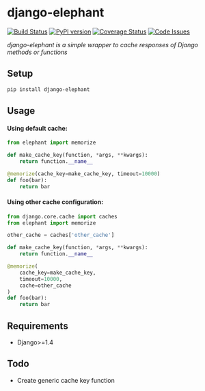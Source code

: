 # django-elephant

[![Build Status](https://travis-ci.org/jairhenrique/django-elephant.svg)](https://travis-ci.org/jairhenrique/django-elephant)
[![PyPI version](https://badge.fury.io/py/django-elephant.svg)](https://badge.fury.io/py/django-elephant)
[![Coverage Status](https://coveralls.io/repos/jairhenrique/django-elephant/badge.svg?branch=master&service=github)](https://coveralls.io/github/jairhenrique/django-elephant?branch=master)
[![Code Issues](https://www.quantifiedcode.com/api/v1/project/03084631935244baa8335617d6502d11/badge.svg)](https://www.quantifiedcode.com/app/project/03084631935244baa8335617d6502d11)


*django-elephant is a simple wrapper to cache responses of Django methods or functions*


## Setup

```bash
pip install django-elephant
```

## Usage

#### Using default cache:

```python
from elephant import memorize

def make_cache_key(function, *args, **kwargs):
    return function.__name__

@memorize(cache_key=make_cache_key, timeout=10000)
def foo(bar):
    return bar
```


#### Using other cache configuration:

```python
from django.core.cache import caches
from elephant import memorize

other_cache = caches['other_cache']

def make_cache_key(function, *args, **kwargs):
    return function.__name__

@memorize(
    cache_key=make_cache_key, 
    timeout=10000,
    cache=other_cache
)
def foo(bar):
    return bar
```


## Requirements
- Django>=1.4


## Todo
- Create generic cache key function
